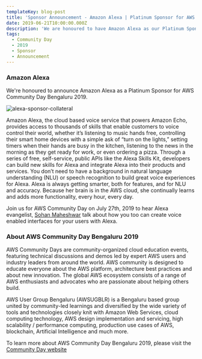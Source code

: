 ```yaml
---
templateKey: blog-post
title: 'Sponsor Announcement - Amazon Alexa | Platinum Sponsor for AWS Community Day 2019'
date: 2019-06-21T10:00:00.000Z
description: 'We are honoured to have Amazon Alexa as our Platinum Sponsor'
tags:
  - Community Day
  - 2019
  - Sponsor
  - Announcement
---
```


### Amazon Alexa 

We're honoured to announce Amazon Alexa as a Platinum Sponsor for AWS Community Day Bengaluru 2019.

![alexa-sponsor-collateral](/img/alexa.png)


Amazon Alexa, the cloud based voice service that powers Amazon Echo, provides access to thousands of skills that enable customers to voice control their world, whether it’s listening to music hands free, controlling their smart home devices with a simple ask of “turn on the lights,” setting timers when their hands are busy in the kitchen, listening to the news in the morning as they get ready for work, or even ordering a pizza. Through a series of free, self-service, public APIs like the Alexa Skills Kit, developers can build new skills for Alexa and integrate Alexa into their products and services. You don’t need to have a background in natural language understanding (NLU) or speech recognition to build great voice experiences for Alexa.
Alexa is always getting smarter, both for features, and for NLU and accuracy. Because her brain is in the AWS cloud, she continually learns and adds more functionality, every hour, every day. 

Join us for AWS Community Day on July 27th, 2019 to hear Alexa evangelist, [Sohan Maheshwar](https://www.linkedin.com/in/sohanmaheshwar/) talk about how you too can create voice enabled interfaces for your users with Alexa.

### About AWS Community Day Bengaluru 2019

AWS Community Days are community-organized cloud education events, featuring technical discussions and demos led by expert AWS users and industry leaders from around the world. AWS community is designed to educate everyone about the AWS platform, architecture best practices and about new innovation. The global AWS ecosystem consists of a range of AWS enthusiasts and advocates who are passionate about helping others build.

AWS User Group Bengaluru (AWSUGBLR) is a Bengaluru based group united by community-led learnings and diversified by the wide variety of tools and technologies closely knit with Amazon Web Services, cloud computing technology, AWS design implementation and servicing, high scalability / performance computing, production use cases of AWS, blockchain, Artificial Intelligence and much more. 

To learn more about AWS Community Day Bengaluru 2019, please visit the [Community Day website](https://communityday.awsugblr.in)

